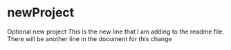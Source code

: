 # newProject
Optional new project
This is the new line that I am adding to the readme file.
There will be another line in the document for this change
